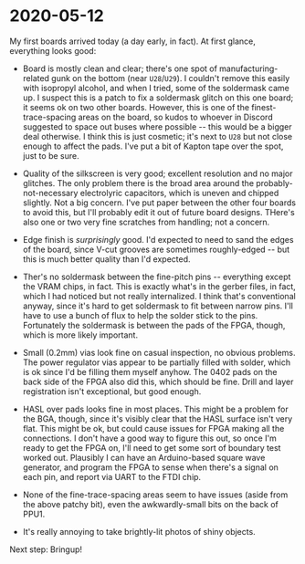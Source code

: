 # 2020-05-12

My first boards arrived today (a day early, in fact). At first glance, everything looks good:

* Board is mostly clean and clear; there's one spot of manufacturing-related gunk on the bottom (near `U28`/`U29`). I couldn't remove this easily with isopropyl alcohol, and when I tried, some of the soldermask came up. I suspect this is a patch to fix a soldermask glitch on this one board; it seems ok on two other boards. However, this is one of the finest-trace-spacing areas on the board, so kudos to whoever in Discord suggested to space out buses where possible -- this would be a bigger deal otherwise. I think this is just cosmetic; it's next to `U28` but not close enough to affect the pads. I've put a bit of Kapton tape over the spot, just to be sure.

* Quality of the silkscreen is very good; excellent resolution and no major glitches. The only problem there is the broad area around the probably-not-necessary electrolyric capacitors, which is uneven and chipped slightly. Not a big concern. I've put paper between the other four boards to avoid this, but I'll probably edit it out of future board designs. THere's also one or two very fine scratches from handling; not a concern.

* Edge finish is _surprisingly_ good. I'd expected to need to sand the edges of the board, since V-cut grooves are sometimes roughly-edged -- but this is much better quality than I'd expected.

* Ther's no soldermask between the fine-pitch pins -- everything except the VRAM chips, in fact. This is exactly what's in the gerber files, in fact, which I had noticed but not really internalized. I think that's conventional anyway, since it's hard to get soldermask to fit between narrow pins. I'll have to use a bunch of flux to help the solder stick to the pins. Fortunately the soldermask is between the pads of the FPGA, though, which is more likely important.

* Small (0.2mm) vias look fine on casual inspection, no obvious problems. The power regulator vias appear to be partially filled with solder, which is ok since I'd be filling them myself anyhow. The 0402 pads on the back side of the FPGA also did this, which should be fine. Drill and layer registration isn't exceptional, but good enough.

* HASL over pads looks fine in most places. This might be a problem for the BGA, though, since it's visibly clear that the HASL surface isn't very flat. This might be ok, but could cause issues for FPGA making all the connections. I don't have a good way to figure this out, so once I'm ready to get the FPGA on, I'll need to get some sort of boundary test worked out. Plausibly I can have an Arduino-based square wave generator, and program the FPGA to sense when there's a signal on each pin, and report via UART to the FTDI chip.

* None of the fine-trace-spacing areas seem to have issues (aside from the above patchy bit), even the awkwardly-small bits on the back of PPU1.

* It's really annoying to take brightly-lit photos of shiny objects.

Next step: Bringup!
